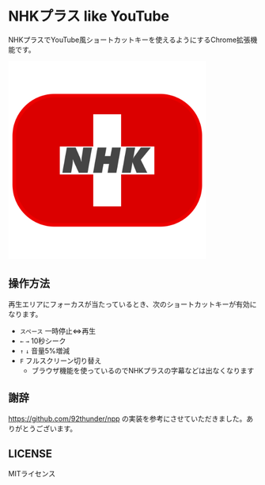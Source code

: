 # NHKプラス like YouTube
NHKプラスでYouTube風ショートカットキーを使えるようにするChrome拡張機能です。

<img src="./assets/icon.png" width="400" alt="icon">

## 操作方法
再生エリアにフォーカスが当たっているとき、次のショートカットキーが有効になります。

- `スペース` 一時停止⇔再生
- `←` `→` 10秒シーク
- `↑` `↓` 音量5%増減
- `F` フルスクリーン切り替え
  - ブラウザ機能を使っているのでNHKプラスの字幕などは出なくなります

## 謝辞
https://github.com/92thunder/npp の実装を参考にさせていただきました。ありがとうございます。

## LICENSE
MITライセンス
